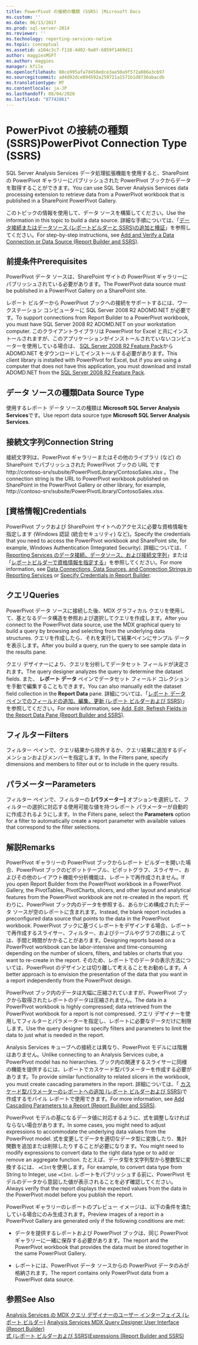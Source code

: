 ```yaml
---
title: PowerPivot の接続の種類 (SSRS) |Microsoft Docs
ms.custom: ''
ms.date: 06/13/2017
ms.prod: sql-server-2014
ms.reviewer: ''
ms.technology: reporting-services-native
ms.topic: conceptual
ms.assetid: a104c3c7-f118-4d02-9a0f-6859f1469d11
author: maggiesMSFT
ms.author: maggies
manager: kfile
ms.openlocfilehash: 08ce995afa7d458e8ce3ae50a9f572a086a3c697
ms.sourcegitcommit: ad4d92dce894592a259721a1571b1d8736abacdb
ms.translationtype: MT
ms.contentlocale: ja-JP
ms.lasthandoff: 08/04/2020
ms.locfileid: "87742861"
---
```

# <a name="powerpivot-connection-type-ssrs"></a><span data-ttu-id="5bf66-102">PowerPivot の接続の種類 (SSRS)</span><span class="sxs-lookup"><span data-stu-id="5bf66-102">PowerPivot Connection Type (SSRS)</span></span>
  <span data-ttu-id="5bf66-103">SQL Server Analysis Services データ処理拡張機能を使用すると、SharePoint の PowerPivot ギャラリーにパブリッシュされた PowerPivot ブックからデータを取得することができます。</span><span class="sxs-lookup"><span data-stu-id="5bf66-103">You can use SQL Server Analysis Services data processing extension to retrieve data from a PowerPivot workbook that is published in a SharePoint PowerPivot Gallery.</span></span>  
  
 <span data-ttu-id="5bf66-104">このトピックの情報を使用して、データ ソースを構築してください。</span><span class="sxs-lookup"><span data-stu-id="5bf66-104">Use the information in this topic to build a data source.</span></span> <span data-ttu-id="5bf66-105">詳細な手順については、「[データ接続またはデータソース &#40;レポートビルダーと SSRS&#41;の追加と検証](add-and-verify-a-data-connection-report-builder-and-ssrs.md)」を参照してください。</span><span class="sxs-lookup"><span data-stu-id="5bf66-105">For step-by-step instructions, see [Add and Verify a Data Connection or Data Source &#40;Report Builder and SSRS&#41;](add-and-verify-a-data-connection-report-builder-and-ssrs.md).</span></span>  
  
## <a name="prerequisites"></a><span data-ttu-id="5bf66-106">前提条件</span><span class="sxs-lookup"><span data-stu-id="5bf66-106">Prerequisites</span></span>  
 <span data-ttu-id="5bf66-107">PowerPivot データ ソースは、SharePoint サイトの PowerPivot ギャラリーにパブリッシュされている必要があります。</span><span class="sxs-lookup"><span data-stu-id="5bf66-107">The PowerPivot data source must be published in a PowerPivot Gallery on a SharePoint site.</span></span>  
  
 <span data-ttu-id="5bf66-108">レポート ビルダーから PowerPivot ブックへの接続をサポートするには、ワークステーション コンピューターに SQL Server 2008 R2 ADOMD.NET が必要です。</span><span class="sxs-lookup"><span data-stu-id="5bf66-108">To support connections from Report Builder to a PowerPivot workbook, you must have SQL Server 2008 R2 ADOMD.NET on your workstation computer.</span></span> <span data-ttu-id="5bf66-109">このクライアントライブラリは PowerPivot for Excel と共にインストールされますが、このアプリケーションがインストールされていないコンピューターを使用している場合は、 [SQL Server 2008 R2 Feature Pack](https://www.microsoft.com/download/details.aspx?id=44272)から ADOMD.NET をダウンロードしてインストールする必要があります。</span><span class="sxs-lookup"><span data-stu-id="5bf66-109">This client library is installed with PowerPivot for Excel, but if you are using a computer that does not have this application, you must download and install ADOMD.NET from the [SQL Server 2008 R2 Feature Pack](https://www.microsoft.com/download/details.aspx?id=44272).</span></span>  
  
## <a name="data-source-type"></a><span data-ttu-id="5bf66-110">データ ソースの種類</span><span class="sxs-lookup"><span data-stu-id="5bf66-110">Data Source Type</span></span>  
 <span data-ttu-id="5bf66-111">使用するレポート データ ソースの種類は **Microsoft SQL Server Analysis Services**です。</span><span class="sxs-lookup"><span data-stu-id="5bf66-111">Use report data source type **Microsoft SQL Server Analysis Services**.</span></span>  
  
## <a name="connection-string"></a><span data-ttu-id="5bf66-112">接続文字列</span><span class="sxs-lookup"><span data-stu-id="5bf66-112">Connection String</span></span>  
 <span data-ttu-id="5bf66-113">接続文字列は、PowerPivot ギャラリーまたはその他のライブラリ (など) の SharePoint でパブリッシュされた PowerPivot ブックの URL です http://contoso-srv/subsite/PowerPivotLibrary/ContosoSales.xlsx 。</span><span class="sxs-lookup"><span data-stu-id="5bf66-113">The connection string is the URL to PowerPivot workbook published on SharePoint in the PowerPivot Gallery or other library, for example, http://contoso-srv/subsite/PowerPivotLibrary/ContosoSales.xlsx.</span></span>  
  
## <a name="credentials"></a><span data-ttu-id="5bf66-114">[資格情報]</span><span class="sxs-lookup"><span data-stu-id="5bf66-114">Credentials</span></span>  
 <span data-ttu-id="5bf66-115">PowerPivot ブックおよび SharePoint サイトへのアクセスに必要な資格情報を指定します (Windows 認証 (統合セキュリティ) など)。</span><span class="sxs-lookup"><span data-stu-id="5bf66-115">Specify the credentials that you need to access the PowerPivot workbook and SharePoint site, for example, Windows Authentication (Integrated Security).</span></span> <span data-ttu-id="5bf66-116">詳細については、「 [Reporting Services のデータ接続、データソース、および接続文字列](../data-connections-data-sources-and-connection-strings-in-reporting-services.md)」または「[レポートビルダーで資格情報を指定する](../specify-credentials-in-report-builder.md)」を参照してください。</span><span class="sxs-lookup"><span data-stu-id="5bf66-116">For more information, see [Data Connections, Data Sources, and Connection Strings in Reporting Services](../data-connections-data-sources-and-connection-strings-in-reporting-services.md) or [Specify Credentials in Report Builder](../specify-credentials-in-report-builder.md).</span></span>  
  
## <a name="queries"></a><span data-ttu-id="5bf66-117">クエリ</span><span class="sxs-lookup"><span data-stu-id="5bf66-117">Queries</span></span>  
 <span data-ttu-id="5bf66-118">PowerPivot データ ソースに接続した後、MDX グラフィカル クエリを使用して、基となるデータ構造を参照および選択してクエリを作成します。</span><span class="sxs-lookup"><span data-stu-id="5bf66-118">After you connect to the PowerPivot data source, use the MDX graphical query to build a query by browsing and selecting from the underlying data structures.</span></span> <span data-ttu-id="5bf66-119">クエリを作成したら、それを実行して結果ペインにサンプル データを表示します。</span><span class="sxs-lookup"><span data-stu-id="5bf66-119">After you build a query, run the query to see sample data in the results pane.</span></span>  
  
 <span data-ttu-id="5bf66-120">クエリ デザイナーにより、クエリを分析してデータセット フィールドが決定されます。</span><span class="sxs-lookup"><span data-stu-id="5bf66-120">The query designer analyzes the query to determine the dataset fields.</span></span> <span data-ttu-id="5bf66-121">また、 **レポート データ** ペインでデータセット フィールド コレクションを手動で編集することもできます。</span><span class="sxs-lookup"><span data-stu-id="5bf66-121">You can also manually edit the dataset field collection in the **Report Data** pane.</span></span> <span data-ttu-id="5bf66-122">詳細については、「[レポート データ ペインでのフィールドの追加、編集、更新 &#40;レポート ビルダーおよび SSRS&#41;](add-edit-refresh-fields-in-the-report-data-pane-report-builder-and-ssrs.md)」を参照してください。</span><span class="sxs-lookup"><span data-stu-id="5bf66-122">For more information, see [Add, Edit, Refresh Fields in the Report Data Pane &#40;Report Builder and SSRS&#41;](add-edit-refresh-fields-in-the-report-data-pane-report-builder-and-ssrs.md).</span></span>  
  
## <a name="filters"></a><span data-ttu-id="5bf66-123">フィルター</span><span class="sxs-lookup"><span data-stu-id="5bf66-123">Filters</span></span>  
 <span data-ttu-id="5bf66-124">フィルター ペインで、クエリ結果から除外するか、クエリ結果に追加するディメンションおよびメンバーを指定します。</span><span class="sxs-lookup"><span data-stu-id="5bf66-124">In the Filters pane, specify dimensions and members to filter out or to include in the query results.</span></span>  
  
## <a name="parameters"></a><span data-ttu-id="5bf66-125">パラメーター</span><span class="sxs-lookup"><span data-stu-id="5bf66-125">Parameters</span></span>  
 <span data-ttu-id="5bf66-126">フィルター ペインで、フィルターの **[パラメーター]** オプションを選択して、フィルターの選択に対応する使用可能な値を持つレポート パラメーターが自動的に作成されるようにします。</span><span class="sxs-lookup"><span data-stu-id="5bf66-126">In the Filters pane, select the **Parameters** option for a filter to automatically create a report parameter with available values that correspond to the filter selections.</span></span>  
  
## <a name="remarks"></a><span data-ttu-id="5bf66-127">解説</span><span class="sxs-lookup"><span data-stu-id="5bf66-127">Remarks</span></span>  
 <span data-ttu-id="5bf66-128">PowerPivot ギャラリーの PowerPivot ブックからレポート ビルダーを開いた場合、PowerPivot ブックのピボットテーブル、ピボットグラフ、スライサー、およびその他のレイアウト機能や分析機能は、レポートで再作成されません。</span><span class="sxs-lookup"><span data-stu-id="5bf66-128">If you open Report Builder from the PowerPivot workbook in a PowerPivot Gallery, the PivotTables, PivotCharts, slicers, and other layout and analytical features from the PowerPivot workbook are not re-created in the report.</span></span> <span data-ttu-id="5bf66-129">代わりに、PowerPivot ブック内のデータを参照する、あらかじめ構成されたデータ ソースが空のレポートに含まれます。</span><span class="sxs-lookup"><span data-stu-id="5bf66-129">Instead, the blank report includes a preconfigured data source that points to the data in the PowerPivot workbook.</span></span> <span data-ttu-id="5bf66-130">PowerPivot ブックに基づくレポートをデザインする場合、レポートで再作成するスライサー、フィルター、およびテーブルやグラフの数によっては、手間と時間がかかることがあります。</span><span class="sxs-lookup"><span data-stu-id="5bf66-130">Designing reports based on a PowerPivot workbook can be labor-intensive and time-consuming depending on the number of slicers, filters, and tables or charts that you want to re-create in the report.</span></span> <span data-ttu-id="5bf66-131">そのため、レポートでのデータの表示方法については、PowerPivot のデザインとは切り離して考えることをお勧めします。</span><span class="sxs-lookup"><span data-stu-id="5bf66-131">A better approach is to envision the presentation of the data that you want in a report independently from the PowerPivot design.</span></span>  
  
 <span data-ttu-id="5bf66-132">PowerPivot ブック内のデータは大幅に圧縮されていますが、PowerPivot ブックから取得されたレポートのデータは圧縮されません。</span><span class="sxs-lookup"><span data-stu-id="5bf66-132">The data in a PowerPivot workbook is highly compressed; data retrieved from the PowerPivot workbook for a report is not compressed.</span></span> <span data-ttu-id="5bf66-133">クエリ デザイナーを使用してフィルターとパラメーターを指定し、レポートに必要なデータだけに制限します。</span><span class="sxs-lookup"><span data-stu-id="5bf66-133">Use the query designer to specify filters and parameters to limit the data to just what is needed in the report.</span></span>  
  
 <span data-ttu-id="5bf66-134">Analysis Services キューブへの接続とは異なり、PowerPivot モデルには階層はありません。</span><span class="sxs-lookup"><span data-stu-id="5bf66-134">Unlike connecting to an Analysis Services cube, a PowerPivot model has no hierarchies.</span></span> <span data-ttu-id="5bf66-135">ブック内の関連するスライサーに同様の機能を提供するには、レポートでカスケード型パラメーターを作成する必要があります。</span><span class="sxs-lookup"><span data-stu-id="5bf66-135">To provide similar functionality to related slicers in the workbook, you must create cascading parameters in the report.</span></span> <span data-ttu-id="5bf66-136">詳細については、「 [カスケード型パラメーターのレポートへの追加 (レポート ビルダーおよび SSRS)](../report-design/add-cascading-parameters-to-a-report-report-builder-and-ssrs.md)で作成するモバイル レポートで使用できます。</span><span class="sxs-lookup"><span data-stu-id="5bf66-136">For more information, see [Add Cascading Parameters to a Report &#40;Report Builder and SSRS&#41;](../report-design/add-cascading-parameters-to-a-report-report-builder-and-ssrs.md).</span></span>  
  
 <span data-ttu-id="5bf66-137">PowerPivot モデルの基になるデータ値に対応するように、式を調整しなければならない場合があります。</span><span class="sxs-lookup"><span data-stu-id="5bf66-137">In some cases, you might need to adjust expressions to accommodate the underlying data values from the PowerPivot model.</span></span> <span data-ttu-id="5bf66-138">式を変更してデータを適切なデータ型に変換したり、集計関数を追加または削除したりすることが必要になります。</span><span class="sxs-lookup"><span data-stu-id="5bf66-138">You might need to modify expressions to convert data to the right data type or to add or remove an aggregate function.</span></span> <span data-ttu-id="5bf66-139">たとえば、データ型を文字列型から整数型に変換するには、 `=CInt`を使用します。</span><span class="sxs-lookup"><span data-stu-id="5bf66-139">For example, to convert data type from String to Integer, use `=CInt`.</span></span> <span data-ttu-id="5bf66-140">レポートをパブリッシュする前に、PowerPivot モデルのデータから意図した値が表示されることを必ず確認してください。</span><span class="sxs-lookup"><span data-stu-id="5bf66-140">Always verify that the report displays the expected values from the data in the PowerPivot model before you publish the report.</span></span>  
  
 <span data-ttu-id="5bf66-141">PowerPivot ギャラリーのレポートのプレビュー イメージは、以下の条件を満たしている場合にのみ生成されます。</span><span class="sxs-lookup"><span data-stu-id="5bf66-141">Preview images of a report in a PowerPivot Gallery are generated only if the following conditions are met:</span></span>  
  
-   <span data-ttu-id="5bf66-142">データを提供するレポートおよび PowerPivot ブックは、同じ PowerPivot ギャラリーに一緒に保存する必要があります。</span><span class="sxs-lookup"><span data-stu-id="5bf66-142">The report and the PowerPivot workbook that provides the data must be stored together in the same PowerPivot Gallery.</span></span>  
  
-   <span data-ttu-id="5bf66-143">レポートには、PowerPivot データ ソースからの PowerPivot データのみが格納されます。</span><span class="sxs-lookup"><span data-stu-id="5bf66-143">The report contains only PowerPivot data from a PowerPivot data source.</span></span>  
  
## <a name="see-also"></a><span data-ttu-id="5bf66-144">参照</span><span class="sxs-lookup"><span data-stu-id="5bf66-144">See Also</span></span>  
 <span data-ttu-id="5bf66-145">[Analysis Services の MDX クエリ デザイナーのユーザー インターフェイス &#40;レポート ビルダー&#41;](../analysis-services-mdx-query-designer-user-interface-report-builder.md) </span><span class="sxs-lookup"><span data-stu-id="5bf66-145">[Analysis Services MDX Query Designer User Interface &#40;Report Builder&#41;](../analysis-services-mdx-query-designer-user-interface-report-builder.md) </span></span>  
 [<span data-ttu-id="5bf66-146">式 &#40;レポート ビルダーおよび SSRS&#41;</span><span class="sxs-lookup"><span data-stu-id="5bf66-146">Expressions &#40;Report Builder and SSRS&#41;</span></span>](../report-design/expressions-report-builder-and-ssrs.md)  
  
  
